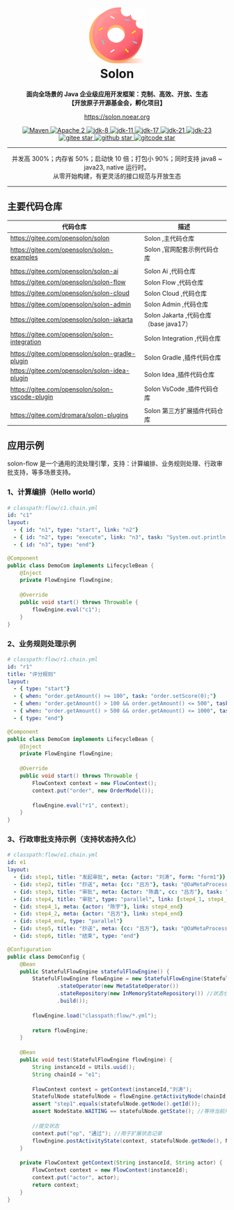 <h1 align="center" style="text-align:center;">
<img src="solon_icon.png" width="128" />
<br />
Solon
</h1>
<p align="center">
	<strong>面向全场景的 Java 企业级应用开发框架：克制、高效、开放、生态</strong>
    <br/>
    <strong>【开放原子开源基金会，孵化项目】</strong>
</p>
<p align="center">
	<a href="https://solon.noear.org/">https://solon.noear.org</a>
</p>

<p align="center">
    <a target="_blank" href="https://central.sonatype.com/search?q=org.noear%3Asolon-parent">
        <img src="https://img.shields.io/maven-central/v/org.noear/solon.svg?label=Maven%20Central" alt="Maven" />
    </a>
    <a target="_blank" href="LICENSE">
		<img src="https://img.shields.io/:License-Apache2-blue.svg" alt="Apache 2" />
	</a>
    <a target="_blank" href="https://www.oracle.com/java/technologies/javase/javase-jdk8-downloads.html">
		<img src="https://img.shields.io/badge/JDK-8-green.svg" alt="jdk-8" />
	</a>
    <a target="_blank" href="https://www.oracle.com/java/technologies/javase/jdk11-archive-downloads.html">
		<img src="https://img.shields.io/badge/JDK-11-green.svg" alt="jdk-11" />
	</a>
    <a target="_blank" href="https://www.oracle.com/java/technologies/javase/jdk17-archive-downloads.html">
		<img src="https://img.shields.io/badge/JDK-17-green.svg" alt="jdk-17" />
	</a>
    <a target="_blank" href="https://www.oracle.com/java/technologies/javase/jdk21-archive-downloads.html">
		<img src="https://img.shields.io/badge/JDK-21-green.svg" alt="jdk-21" />
	</a>
    <a target="_blank" href="https://www.oracle.com/java/technologies/javase/jdk23-archive-downloads.html">
		<img src="https://img.shields.io/badge/JDK-23-green.svg" alt="jdk-23" />
	</a>
    <br />
    <a target="_blank" href='https://gitee.com/noear/solon/stargazers'>
		<img src='https://gitee.com/noear/solon/badge/star.svg' alt='gitee star'/>
	</a>
    <a target="_blank" href='https://github.com/noear/solon/stargazers'>
		<img src="https://img.shields.io/github/stars/noear/solon.svg?style=flat&logo=github" alt="github star"/>
	</a>
    <a target="_blank" href='https://gitcode.com/opensolon/solon/star'>
		<img src='https://gitcode.com/opensolon/solon/star/badge.svg' alt='gitcode star'/>
	</a>
</p>

<hr />

<p align="center">
并发高 300%；内存省 50%；启动快 10 倍；打包小 90%；同时支持 java8 ~ java23, native 运行时。
<br/>
从零开始构建，有更灵活的接口规范与开放生态
</p>

<hr />

## 主要代码仓库


| 代码仓库                                            | 描述                               | 
|-------------------------------------------------|----------------------------------| 
| https://gitee.com/opensolon/solon               | Solon ,主代码仓库                     | 
| https://gitee.com/opensolon/solon-examples      | Solon ,官网配套示例代码仓库                |
|                                                 |                                  |
| https://gitee.com/opensolon/solon-ai            | Solon Ai ,代码仓库                   | 
| https://gitee.com/opensolon/solon-flow          | Solon Flow ,代码仓库                 | 
| https://gitee.com/opensolon/solon-cloud         | Solon Cloud ,代码仓库                | 
| https://gitee.com/opensolon/solon-admin         | Solon Admin ,代码仓库                | 
| https://gitee.com/opensolon/solon-jakarta       | Solon Jakarta ,代码仓库（base java17） | 
| https://gitee.com/opensolon/solon-integration   | Solon Integration ,代码仓库          | 
|                                                 |                                  |
| https://gitee.com/opensolon/solon-gradle-plugin | Solon Gradle ,插件代码仓库             | 
| https://gitee.com/opensolon/solon-idea-plugin   | Solon Idea ,插件代码仓库               | 
| https://gitee.com/opensolon/solon-vscode-plugin | Solon VsCode ,插件代码仓库             | 
|                                                 |                                  |
| https://gitee.com/dromara/solon-plugins         | Solon 第三方扩展插件代码仓库                | 

## 应用示例

solon-flow 是一个通用的流处理引擎，支持：计算编排、业务规则处理、行政审批支持，等多场景支持。

### 1、计算编排（Hello world）

```yaml
# classpath:flow/c1.chain.yml
id: "c1"
layout: 
  - { id: "n1", type: "start", link: "n2"}
  - { id: "n2", type: "execute", link: "n3", task: "System.out.println(\"hello world!\");"}
  - { id: "n3", type: "end"}
```

```java
@Component
public class DemoCom implements LifecycleBean {
    @Inject 
    private FlowEngine flowEngine;
    
    @Override
    public void start() throws Throwable {
        flowEngine.eval("c1");
    }
}
```

### 2、业务规则处理示例

```yaml
# classpath:flow/r1.chain.yml
id: "r1"
title: "评分规则"
layout:
  - { type: "start"}
  - { when: "order.getAmount() >= 100", task: "order.setScore(0);"}
  - { when: "order.getAmount() > 100 && order.getAmount() <= 500", task: "order.setScore(100);"}
  - { when: "order.getAmount() > 500 && order.getAmount() <= 1000", task: "order.setScore(500);"}
  - { type: "end"}
```

```java
@Component
public class DemoCom implements LifecycleBean {
    @Inject 
    private FlowEngine flowEngine;
    
    @Override
    public void start() throws Throwable {
        FlowContext context = new FlowContext();
        context.put("order", new OrderModel());
        
        flowEngine.eval("r1", context);
    }
}
```

### 3、行政审批支持示例（支持状态持久化）

```yaml
# classpath:flow/e1.chain.yml
id: e1
layout:
  - {id: step1, title: "发起审批", meta: {actor: "刘涛", form: "form1"}}
  - {id: step2, title: "抄送", meta: {cc: "吕方"}, task: "@OaMetaProcessCom"}
  - {id: step3, title: "审批", meta: {actor: "陈鑫", cc: "吕方"}, task: "@OaMetaProcessCom"}
  - {id: step4, title: "审批", type: "parallel", link: [step4_1, step4_2]}
  - {id: step4_1, meta: {actor: "陈宇"}, link: step4_end}
  - {id: step4_2, meta: {actor: "吕方"}, link: step4_end}
  - {id: step4_end, type: "parallel"}
  - {id: step5, title: "抄送", meta: {cc: "吕方"}, task: "@OaMetaProcessCom"}
  - {id: step6, title: "结束", type: "end"}
```

```java
@Configuration
public class DemoConfig {
    @Bean
    public StatefulFlowEngine statefulFlowEngine() {
        StatefulFlowEngine flowEngine = new StatefulFlowEngine(StatefulSimpleFlowDriver.builder()
                .stateOperator(new MetaStateOperator())
                .stateRepository(new InMemoryStateRepository()) //状态仓库（支持持久化）
                .build());

        flowEngine.load("classpath:flow/*.yml");
        
        return flowEngine;
    }

    @Bean
    public void test(StatefulFlowEngine flowEngine) {
        String instanceId = Utils.uuid();
        String chainId = "e1";

        FlowContext context = getContext(instanceId,"刘涛");
        StatefulNode statefulNode = flowEngine.getActivityNode(chainId, context);
        assert "step1".equals(statefulNode.getNode().getId());
        assert NodeState.WAITING == statefulNode.getState(); //等待当前用户处理

        //提交状态
        context.put("op", "通过"); //用于扩展状态记录
        flowEngine.postActivityState(context, statefulNode.getNode(), NodeState.COMPLETED);
    }

    private FlowContext getContext(String instanceId, String actor) {
        FlowContext context = new FlowContext(instanceId);
        context.put("actor", actor);
        return context;
    }
}
```